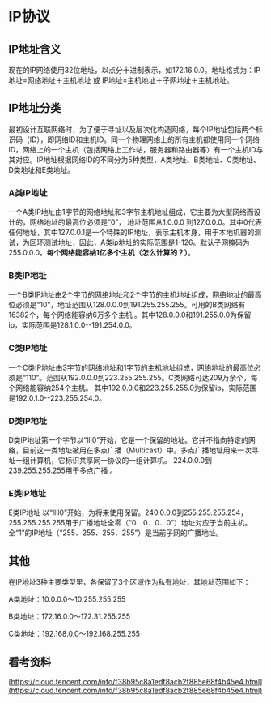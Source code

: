 # IP协议

## IP地址含义

现在的IP网络使用32位地址，以点分十进制表示，如172.16.0.0。地址格式为：IP地址=网络地址＋主机地址 或 IP地址=主机地址＋子网地址＋主机地址。

## IP地址分类

最初设计互联网络时，为了便于寻址以及层次化构造网络，每个IP地址包括两个标识码（ID），即网络ID和主机ID。同一个物理网络上的所有主机都使用同一个网络ID，网络上的一个主机（包括网络上工作站，服务器和路由器等）有一个主机ID与其对应。IP地址根据网络ID的不同分为5种类型，A类地址、B类地址、C类地址、D类地址和E类地址。

### A类IP地址

一个A类IP地址由1字节的网络地址和3字节主机地址组成，它主要为大型网络而设计的，网络地址的最高位必须是“0”， 地址范围从1.0.0.0 到127.0.0.0。其中0代表任何地址，其中127.0.0.1是一个特殊的IP地址，表示主机本身，用于本地机器的测试，为回环测试地址，因此，A类ip地址的实际范围是1-126。默认子网掩码为255.0.0.0，**每个网络能容纳1亿多个主机（怎么计算的？）**。

### B类IP地址

一个B类IP地址由2个字节的网络地址和2个字节的主机地址组成，网络地址的最高位必须是“10”，地址范围从128.0.0.0到191.255.255.255。可用的B类网络有16382个，每个网络能容纳6万多个主机 。其中128.0.0.0和191.255.0.0为保留ip，实际范围是128.1.0.0--191.254.0.0。

### C类IP地址

一个C类IP地址由3字节的网络地址和1字节的主机地址组成，网络地址的最高位必须是“110”。范围从192.0.0.0到223.255.255.255。C类网络可达209万余个，每个网络能容纳254个主机。 其中192.0.0.0和223.255.255.0为保留ip，实际范围是192.0.1.0--223.255.254.0。

### D类IP地址

D类IP地址第一个字节以“lll0”开始，它是一个保留的地址。它并不指向特定的网络，目前这一类地址被用在多点广播（Multicast）中。多点广播地址用来一次寻址一组计算机，它标识共享同一协议的一组计算机。 224.0.0.0到239.255.255.255用于多点广播 。

### E类IP地址

E类IP地址 以“llll0”开始，为将来使用保留。240.0.0.0到255.255.255.254，255.255.255.255用于广播地址全零（“0．0．0．0”）地址对应于当前主机。全“1”的IP地址（“255．255．255．255”）是当前子网的广播地址。

## 其他

在IP地址3种主要类型里，各保留了3个区域作为私有地址，其地址范围如下： 

A类地址：10.0.0.0～10.255.255.255 

B类地址：172.16.0.0～172.31.255.255 

C类地址：192.168.0.0～192.168.255.255







## 看考资料

[https://cloud.tencent.com/info/f38b95c8a1edf8acb2f885e68f4b45e4.html](https://cloud.tencent.com/info/f38b95c8a1edf8acb2f885e68f4b45e4.html)





